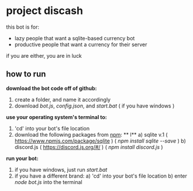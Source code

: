 # project discash

this bot is for:
  - lazy people that want a sqlite-based currency bot
  - productive people that want a currency for their server

if you are either, you are in luck

## how to run
**download the bot code off of github:**
  1. create a folder, and name it accordingly
  2. download *bot.js*, *config.json*, and *start.bat* ( if you have windows )

**use your operating system's terminal to:**
  1. 'cd' into your bot's file location
  2. download the following packages from [npm](https://www.npmjs.com/):
** l**
    a) sqlite v.1 ( https://www.npmjs.com/package/sqlite )
        ( *npm install sqlite --save* )
    b) discord.js ( https://discord.js.org/#/ )
        ( *npm install discord.js* )

**run your bot:**
 1. if you have windows, just run *start.bat*
 2. if you have a different brand:
   a) 'cd' into your bot's file location
   b) enter *node bot.js* into the terminal
